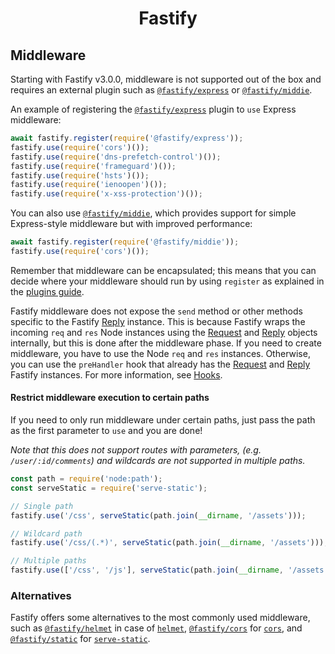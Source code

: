 <h1 align="center">Fastify</h1>

## Middleware

Starting with Fastify v3.0.0, middleware is not supported out of the box and
requires an external plugin such as
[`@fastify/express`](https://github.com/fastify/fastify-express) or
[`@fastify/middie`](https://github.com/fastify/middie).

An example of registering the
[`@fastify/express`](https://github.com/fastify/fastify-express) plugin to `use`
Express middleware:

```js
await fastify.register(require('@fastify/express'));
fastify.use(require('cors')());
fastify.use(require('dns-prefetch-control')());
fastify.use(require('frameguard')());
fastify.use(require('hsts')());
fastify.use(require('ienoopen')());
fastify.use(require('x-xss-protection')());
```

You can also use [`@fastify/middie`](https://github.com/fastify/middie), which provides
support for simple Express-style middleware but with improved performance:

```js
await fastify.register(require('@fastify/middie'));
fastify.use(require('cors')());
```

Remember that middleware can be encapsulated; this means that you can decide
where your middleware should run by using `register` as explained in the
[plugins guide](../Guides/Plugins-Guide.md).

Fastify middleware does not expose the `send` method or other methods specific to
the Fastify [Reply](./Reply.md#reply) instance. This is because Fastify wraps
the incoming `req` and `res` Node instances using the
[Request](./Request.md#request) and [Reply](./Reply.md#reply) objects
internally, but this is done after the middleware phase. If you need to create
middleware, you have to use the Node `req` and `res` instances. Otherwise, you
can use the `preHandler` hook that already has the
[Request](./Request.md#request) and [Reply](./Reply.md#reply) Fastify instances.
For more information, see [Hooks](./Hooks.md#hooks).

#### Restrict middleware execution to certain paths

<a id="restrict-usage"></a>

If you need to only run middleware under certain paths, just pass the path as
the first parameter to `use` and you are done!

_Note that this does not support routes with parameters, (e.g.
`/user/:id/comments`) and wildcards are not supported in multiple paths._

```js
const path = require('node:path');
const serveStatic = require('serve-static');

// Single path
fastify.use('/css', serveStatic(path.join(__dirname, '/assets')));

// Wildcard path
fastify.use('/css/(.*)', serveStatic(path.join(__dirname, '/assets')));

// Multiple paths
fastify.use(['/css', '/js'], serveStatic(path.join(__dirname, '/assets')));
```

### Alternatives

Fastify offers some alternatives to the most commonly used middleware, such as
[`@fastify/helmet`](https://github.com/fastify/fastify-helmet) in case of
[`helmet`](https://github.com/helmetjs/helmet),
[`@fastify/cors`](https://github.com/fastify/fastify-cors) for
[`cors`](https://github.com/expressjs/cors), and
[`@fastify/static`](https://github.com/fastify/fastify-static) for
[`serve-static`](https://github.com/expressjs/serve-static).
